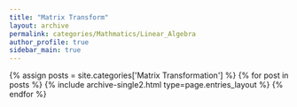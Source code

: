 ```yaml
---
title: "Matrix Transform"
layout: archive
permalink: categories/Mathmatics/Linear_Algebra
author_profile: true
sidebar_main: true
---
```



{% assign posts = site.categories['Matrix Transformation'] %}
{% for post in posts %} {% include archive-single2.html type=page.entries_layout %} {% endfor %}